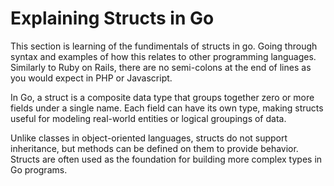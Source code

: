 # Explaining Structs in Go

This section is learning of the fundimentals of structs in go. Going through syntax and examples of how this relates to other programming languages. Similarly to Ruby on Rails, there are no semi-colons at the end of lines as you would expect in PHP or Javascript. 

In Go, a struct is a composite data type that groups together zero or more fields under a single name. Each field can have its own type, making structs useful for modeling real-world entities or logical groupings of data.

Unlike classes in object-oriented languages, structs do not support inheritance, but methods can be defined on them to provide behavior. Structs are often used as the foundation for building more complex types in Go programs.